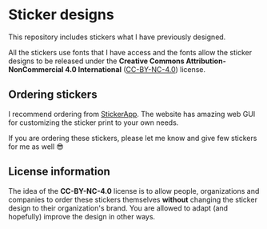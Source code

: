 # Sticker designs

This repository includes stickers what I have previously designed.

All the stickers use fonts that I have access and the fonts allow the sticker designs to be released under the **Creative Commons Attribution-NonCommercial 4.0 International** ([CC-BY-NC-4.0](https://creativecommons.org/licenses/by-nc/4.0/)) license.

## Ordering stickers

I recommend ordering from [StickerApp](https://stickerapp.com/). The website has amazing web GUI for customizing the sticker print to your own needs.

If you are ordering these stickers, please let me know and give few stickers for me as well 😎

## License information

The idea of the **CC-BY-NC-4.0** license is to allow people, organizations and companies to order these stickers themselves **without** changing the sticker design to their organization's brand. You are allowed to adapt (and hopefully) improve the design in other ways.
